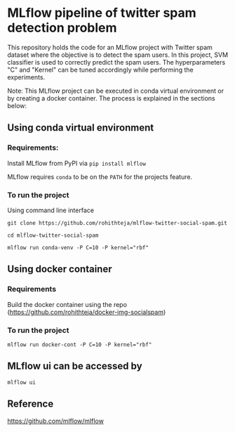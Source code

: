 # MLflow pipeline of twitter spam detection problem

This repository holds the code for an MLflow project with Twitter spam dataset where the objective is to detect the spam users. In this project, SVM classifier is used to correctly predict the spam users. The hyperparameters "C" and "Kernel" can be tuned accordingly while performing the experiments.

Note: This MLflow project can be executed in conda virtual environment or by creating a docker container. The process is explained in the sections below:

## Using conda virtual environment

### Requirements:

Install MLflow from PyPI via `pip install mlflow`

MLflow requires `conda` to be on the `PATH` for the projects feature. 

### To run the project

Using command line interface

`git clone https://github.com/rohithteja/mlflow-twitter-social-spam.git`

`cd mlflow-twitter-social-spam`

`mlflow run conda-venv -P C=10 -P kernel="rbf"`

## Using docker container

### Requirements
Build the docker container using the repo (https://github.com/rohithteja/docker-img-socialspam)

### To run the project

`mlflow run docker-cont -P C=10 -P kernel="rbf"`



## MLflow ui can be accessed by 

`mlflow ui`


## Reference
https://github.com/mlflow/mlflow







